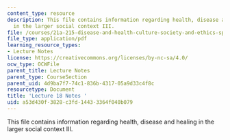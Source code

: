 ```yaml
---
content_type: resource
description: This file contains information regarding health, disease and healing
  in the larger social context III.
file: /courses/21a-215-disease-and-health-culture-society-and-ethics-spring-2012/a53d430f3828c3fd14433364f040b079_MIT21A_215S12_lecture_18.pdf
file_type: application/pdf
learning_resource_types:
- Lecture Notes
license: https://creativecommons.org/licenses/by-nc-sa/4.0/
ocw_type: OCWFile
parent_title: Lecture Notes
parent_type: CourseSection
parent_uid: 4d9ba7f7-74c1-836b-4317-05a9d33c4f8c
resourcetype: Document
title: 'Lecture 18 Notes '
uid: a53d430f-3828-c3fd-1443-3364f040b079
---
```

This file contains information regarding health, disease and healing in the larger social context III.